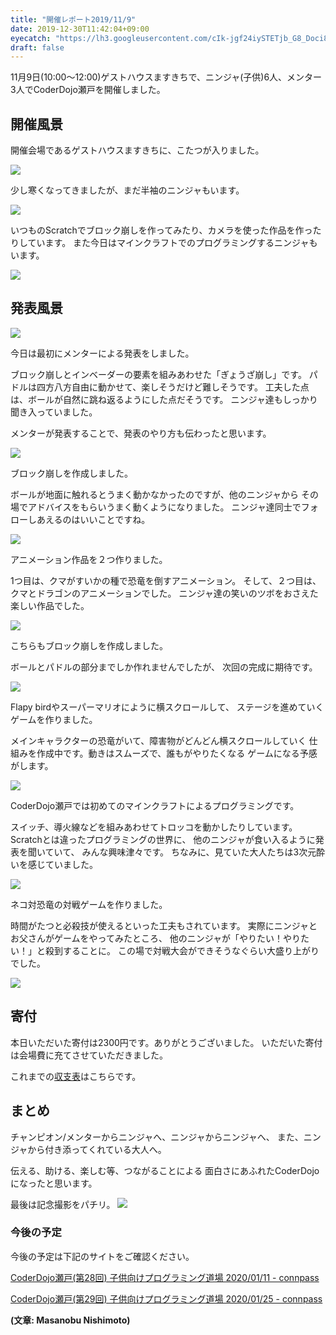 ```yaml
---
title: "開催レポート2019/11/9"
date: 2019-12-30T11:42:04+09:00
eyecatch: "https://lh3.googleusercontent.com/cIk-jgf24iySTETjb_G8_Doci8pbLI9pc6vlDDVCRmCpZYOJnQUW0m-Gb4lgV33eNI7epfS0kusurnNvAh57NwNtvOJsucGdlEwjXUZsem70GBJYa7_bMjlr4X9N6Oybbw2EmHUiCc9oG6PG5laET96OHGruThOdux7qm3_dEXY1h4cYYS_sNkhdg1ulZN4-yrjMRafCxMgkfgh1Wwirs22UrL4-__1mDji7zwb3eF8FoqzxgFrtMr3j8hnfQt6pGA9JQV_M2tGHL_5xr6Oin1ACcutTKtUJhnbDS6L9VZ_wkCOmrNxc39b5Sr8-trSYNxWh1cHerjk-PODrd2yPKq4eu9VgVja2ggaKw1Qp_UwDrL9mkdLZqCFbNh6UmB2WA8UOSdfT76jgIlBUa6fiJIQbaU8kL4GiJX17JMZ3V2-XPWv-4g17tLmIuD-dbfFkmWnrRbm5K7TrGqKHh5mB7llJl0vMraK6VqiKs0gn1JgS6IiOZ7LfXp3VZOgxehhiwvXFpXjDkvhF6PfMVfQx-8B2AToYgqmYe53LumQjdzAn3Y8LGh2XMB705CoV9t2LdY1-ugs9M47EPFrWetTBqaU4L8EoITu3MiEkURXqXrqHyLzWC6qq7bNi-otxakKdHu0BuBNZCJqelvPj-JdpAwKt_bA9wNdrv_qU47g8zpbr8Vs1fOE-mkuKntrZ3zpyiBJeOxcqldFeq-WIyBHSmPuZnq03E7mNgWS_AZcdH6PhhPgm=w1200"
draft: false
---
```


11月9日(10:00～12:00)ゲストハウスますきちで、ニンジャ(子供)6人、メンター3人でCoderDojo瀬戸を開催しました。

## 開催風景

開催会場であるゲストハウスますきちに、こたつが入りました。

![](https://lh3.googleusercontent.com/cIk-jgf24iySTETjb_G8_Doci8pbLI9pc6vlDDVCRmCpZYOJnQUW0m-Gb4lgV33eNI7epfS0kusurnNvAh57NwNtvOJsucGdlEwjXUZsem70GBJYa7_bMjlr4X9N6Oybbw2EmHUiCc9oG6PG5laET96OHGruThOdux7qm3_dEXY1h4cYYS_sNkhdg1ulZN4-yrjMRafCxMgkfgh1Wwirs22UrL4-__1mDji7zwb3eF8FoqzxgFrtMr3j8hnfQt6pGA9JQV_M2tGHL_5xr6Oin1ACcutTKtUJhnbDS6L9VZ_wkCOmrNxc39b5Sr8-trSYNxWh1cHerjk-PODrd2yPKq4eu9VgVja2ggaKw1Qp_UwDrL9mkdLZqCFbNh6UmB2WA8UOSdfT76jgIlBUa6fiJIQbaU8kL4GiJX17JMZ3V2-XPWv-4g17tLmIuD-dbfFkmWnrRbm5K7TrGqKHh5mB7llJl0vMraK6VqiKs0gn1JgS6IiOZ7LfXp3VZOgxehhiwvXFpXjDkvhF6PfMVfQx-8B2AToYgqmYe53LumQjdzAn3Y8LGh2XMB705CoV9t2LdY1-ugs9M47EPFrWetTBqaU4L8EoITu3MiEkURXqXrqHyLzWC6qq7bNi-otxakKdHu0BuBNZCJqelvPj-JdpAwKt_bA9wNdrv_qU47g8zpbr8Vs1fOE-mkuKntrZ3zpyiBJeOxcqldFeq-WIyBHSmPuZnq03E7mNgWS_AZcdH6PhhPgm=w600)

少し寒くなってきましたが、まだ半袖のニンジャもいます。

![](https://lh3.googleusercontent.com/nErUpdUg_DCmoqMRySEclvehaBTioYmXkOVDsX5b04rhw_L2pKys_UPvsxbp_2kK9_h9KP9ERs_034Bp9y6RgxHeEHdoc9cJzZyNmd-rFJsnOTAfxKoIzVdXFbNSaMBvTcwjQeut1zBVawj975bB4ztLRugHgvWvD2-cu3AgKsHTjCNqX2XT6eMbK51GHunmLJE5T5up36k1pc9K3R-3EiytIC_RMP8ID6L8Tga2lASKNZ62MCpNx_LSxPsZ20BovRELQj26ngG5Q_vbmH5N0hjc5VwwZwBtw4FbdWM6Ft0hQnSD9EX_GB1mfXIRaFBWe5LQ4X3J5Eufi8rD_bgaS_qnZj_jpm1hkj1f8GgGZbD50I68SIzg7LriDJ6Lh-sCghlN9jgNhMCd-KIbi4D9n36d6rj8iS0PzVmVax7OZgiOBsK2Y0o1nzBxmKe_Y9uoOBMw-VZeD4yJZa2yU8Xc34BvQpXaimxveCmOcz_wJN5S2yS1k-aplLJtM1P8b71mYxEp0VSDxpdzA38RfuM6nkYaHZnfqRSiC3uCefsEQzCua2-_cmIPsjgyN2ike7gpcoWPOqzOGnSy0S5h0tfSwwwAOIpAMpUGz6IKEvaBhZ1Du4CbzgdJQSpaedPY1iqfLhteMDpE5xb2BY7HkUproPzr6YBa4QcUipTp9UP_GmKMWGCLgo0cx4lEKG-aqRP42Z6aKKAGlN6yafh_4vXT2C2NY8rMPimZUxfQtrXijjMwitJY=w600)

いつものScratchでブロック崩しを作ってみたり、カメラを使った作品を作ったりしています。
また今日はマインクラフトでのプログラミングするニンジャもいます。

![](https://lh3.googleusercontent.com/bBBlR4EL7-PShZhKBHkmbzuGm1nn5xkvxkIhdMgwKrFrCUqGS6XnAvHP_7w9ps9ABfdj9INA0IzANsnralL92zJIorHNj9zrTECOUBn2e_OppoP3jHmz1TV_FlLQkE7fSpy_2rQclgJVisjAqxlLIZ5TR4ifs91cf0tDwB4J1x6fItjrmy7YfNtU6ch4OFlvChLIhP95b0lkshQfGPhyjzbW03VjkTeeNOp6hjDFokKEGxe4xAbFYX1x_TUVB4l_lEArvNbZmFzY8dyBnu1ZuV2SJEaaYK0SXdTkCHdlTpU_9Ib2ptlunplkAyvtjFWqQJXCxMvcws-SAeIX4gtmfRWB--_dDEbuxQoQ7V5tWZ4uHNnUVGf7RrNWDfwa4A-EKw3heJJa0nDoEVy8qX2Lw1v7-g12svlDm3b7yFuvx9bqx2ChKdpSFV10eSIBSMMDWCUEsELKwP8g1UP2x1Tga6h-gmwLkOnlU0v7xa9cbMt8exkfkc4ndZsAsILGzrl-1ECr5IKzF1VcB_T5SFmoPNoEjr9YxW5MVtvBlrUSY1HFHjV3gce8M4Le9TuqXCPkLSmtw9QT0LRfIZwKLyW8Yk0CKArW6uh-r28U5O3aUxl5R6KS8tuguLFaE3DYWTYjNS_rQL2fAU_4N3Pm3Qb37vBjXxfihqA_xjAYyme5D1kF-1KK7XsbJPZs-g8YRKXEsUAOjTaxTv55RNpKmUO3IqlR-4OJgnizm2O-pNuDeqAXCoQi=w600)

## 発表風景

![](https://lh3.googleusercontent.com/kDYnidYzbOJmS16V1zdrOCKi8JvA_PKTcxYydV3CXhOKu4CNDsQIuWzJjaj2g970GR898nHBr2lnDJOct7JuDVhOAuXAwptQd3n3lBfcLiuef3Hxl1tfzxHXszWpa_wEmtqLAWV0ZBmFJGBtgHFS9Vh7c2bfDUBRsyceDL4tfYFCWQIL6NPn9oD2iNWSG-bVvKnHQTlZVns1dUTp8M9JeJ9AGrDftBVWpa6F4QJyJQUIR4Mvv5eanXEj9AwnR0lvs0CcvzLXJ4X9_-eDTu_Tg44lSlbKcc6sTs9-KdwWFkzujwYLgQd7EvGcySIoYo9cQj7JlZlhuPZNMT4FCW1uSGdz6e6vA0wBZ2f-L6DNwlc5jSXhAgzV04V3qO8pjS7M72ySKoEObJ5jXE6Ltg5M46WrGOaC5hTTalvV82S3y8EV_2i3PDCy8n1E5j5ESH8Ym4J86c6cqQDtyhGUVfMPrLbtoovAbXWZ_zG66UXxkPJay6Wb5bTJfrzLlC21bE-tYIUkB2TLEe-PwrR1kXsig7ewE6yLpBo3IjSNzMa9TktxuHbk7Gw4CuOntv5GzBU6XpHM7BU4MkdPrSrpNN2pZW84s_a_oAkx2mgGOtf2WcrFVnYztGmPOZw9hlOcnSX0SkEOtfUQRYWzPFDJoecBHVq6JorG28WpKxRAivyp9-n7-NPDZ43tgD1gOgw7BooT07qM3xleffwsrEk5eUKyccIWpimPNn1X4Cr_svKRKeM1-LyJ=w600)

今日は最初にメンターによる発表をしました。

ブロック崩しとインベーダーの要素を組みあわせた「ぎょうざ崩し」です。
パドルは四方八方自由に動かせて、楽しそうだけど難しそうです。
工夫した点は、ボールが自然に跳ね返るようにした点だそうです。
ニンジャ達もしっかり聞き入っていました。

メンターが発表することで、発表のやり方も伝わったと思います。

![](https://lh3.googleusercontent.com/6Lv64o0jtCGGMeZogZ8qH_K6RHYIr52uaVisV3ga2ySq7YeaZO-meQiLRm8yPMUkbH722PcwkACFBtk90x5A40SYZYGKwAzIrOSsVY54FUe4qVH7LSl3jFSSrIg7PqF4tm7QGwIv1_Raos43JTD3dnJsIWHQ8puYP4lYHSi6v_uQi2VBdSXnueaUw3ax21sdyoS6RBotMk3THAHdhmOSd6ijjDc_-59AXAQ0Dz0P3ar6ya2U0JO_FWfXL1JSknCeF0txEWGHQBwzQOEbD0uWUk1_TtrDOytm6E2e03Pe_i_g3swV4btD6KjoAOV6avPJ_N7OoomBSy0WQo7deaTsEU_X9pMfI68cXTETXnEdcMzMbXCjqPOv_tWf2x1EMS8aCCxpf3EaODWz_dtcIXM7D-KYvjpqzsqj2GtklPhxndBRztdVSCSbsA-o2gUvdNV7OyJP7zci_SBThPutDH2uAXMpd7rqItdSiZNlfSv1G3QHmIwq5WX3yURrptzasdnBDZEVZduLDVRHWZcE8yyVfoNWZDaIDDRPoh_ozdoNKYGFkcW6pVnXrjWZE1benR32p7E-MnV72ch_VRjY6-duA_5eapi5kF-czjVxnbSNZ7BeYEgAidjda-14SqUYRkKUmmzVsAz1TmjTgZS3Zf8gEVZxmqEkWj-ZH5KW6b4y6O5NIHunDXFn-Crekt6BjzNcK0wttsI5vnQJbX3g2pUqmhJYmMS5vZsNvUo3RirPKkeLtuLz=w600)

ブロック崩しを作成しました。

ボールが地面に触れるとうまく動かなかったのですが、他のニンジャから
その場でアドバイスをもらいうまく動くようになりました。
ニンジャ達同士でフォローしあえるのはいいことですね。

![](https://lh3.googleusercontent.com/CbMnSZlEctYMSc0AauMpjfkko3L2ghObhnSOCo13tHh8PImQ9MMUGXq51ngA0DIAAJc4kcx1Y7N9LnT5SLT55mI40Mw52_JI9IMzYEhXlWYPBaKjkCS4bhE5h8PMSON0urkXm66zu1nHHuuAUwaVZjFqdGgB8zJNtc63QsharGPkMeha8pbOE6kz5SwKDar7Ltozv7j67Dsl21e1BifWgPbePogBGYnlnuM1VE17aGNwLV3XxmowHVwXRk0l999rLBnTwsTZ_GcOYSpsNlASW5jq8RLGVDTswJ8dRflyipi_JKuRwbRabUAWl2Yy7ryIAbWIDgW7XHSacAjEWbJKp4Hm4-MYGrN_C-UJnA3McBpLWsWnofGelWO5lYgCVAI15GKWydXH_zv-nZ5n82WrP7O386FF25WCa-bvHCxwWLEJkbB3RNpLfKY1bJ3uB01gSGMaZCyZ2h_PXYpXlZPtfttnHcvpeOL3sxydV4R-xTNJTq0RjQT6WNR__rPG3BNK7XMDyI-k1zNJqRy1NbJEIv_nwCkDzRT_f43SVaLn_QU1-yq_KROY9uZNrQtO2QX6_f2ZpmRo4u1k6df0k-l_DOsZpOJ2qlspwRZVt1jU1Y6rJ7QJjYlN7OaY0ww8eWe3Xi9qgw-yXxE35OI2ErY-MP7B0feP2E5055RgNZv7lN3xyiGUSIyXb69Qyf1uXy3q2hDrKZ0Vg3IF56j8wmjUTVDnz7JgtOZOTow_vEdZDROexlJP=w600)

アニメーション作品を２つ作りました。

1つ目は、クマがすいかの種で恐竜を倒すアニメーション。
そして、２つ目は、クマとドラゴンのアニメーションでした。
ニンジャ達の笑いのツボをおさえた楽しい作品でした。

![](https://lh3.googleusercontent.com/NHb4oxvMCJnCuc09xsFX85sKdRR4dyj_ZGsShG52WHxWDC7CncobV_egBMivkHS8ZacogATSfvZy8Bhgi7jIIZePuqs-WScw9bCs41yRv_V_wEdFIEbud-ndeL_DJe4VfcQf5RpoNQr6DK9kA3Kns1dWw2e2Q-FgpLzoUimGKTzQbXZxiKKGKRFw1cyn_Vcf4gT7Tb4T6woxS0xJuD-lUfo4_7Ww-OMF4p9KtGzeJSiojRSCf-iCFfxSMeqERO64l3hMSzN5pDTJZmd2Aeq3E8iVDGVwpCBybZfX-foxc13VFGjwX_ynBVRS3Y4m4VUC1nzBMLpktWWprBYgBOLn_OMrFovAZf1JSQbjmHn2SJXAppJPmD0FKzYOojIkdDqnyGFGXKm4JWhdVzOJFAQa6lKF0PaeBTCYjTbZUHX_0dpyZ3SzXjYfKeZ3ANEHHGdsoYGH4fn0RFsNPN7hcM0WjRKe0wMQ3oQaENBk4FBSoTbkeg9IAGi7ElpCDGvWijbZDQ_cfdg7l2vngDdcU5bTyV2FZFp9b7zFVims6jVK4FlxLVy7LrK6r-yvVjZQXe4c-EhW4jL-APKPTOHibhDzMEoY5eDcZkMmTjxCF9d5kniYCdhedbM8hf-bDQhEuV2jSa8EgBLPCq3U9EdzB6MF3bOA431kGxLxV_NKXVrhwL1fbs7T98qHcadp71t9DPxwBFmjDEyp3ZhoQ43lmwa2YZetMd1wnMtygqod64TDtKUMN9Lq=w600)

こちらもブロック崩しを作成しました。

ボールとパドルの部分までしか作れませんでしたが、
次回の完成に期待です。

![](https://lh3.googleusercontent.com/R8vzN_uXhj_8dTC-55xYQjb3WR6lrv8mzgH4WwtkxxF_UyqIIQ73Z03d__dT6lfs5y9CrIhDRNdE9cTOd2vomCiF74FAGzZxP3UrhLIO7Zh4SLR8JUzXuTVk3MpsnXdolu7OqqKialiSMpMuESkK0Ly7dvU_T26eelhi9kYDxatwEXtynhLwJ4MvE_h9FEBrJYyxtO7sYGHgX4Y1ji5cMJkdzzINBorTDhsWutv7rapz5AeUl5izwxPUX2lbeQQ_UK9jb6i-O5Af83gA_jKN3anwpTAmuvwdKZCBFuY3mY2ElMOJSgWxO3Qmr_DuIuLKfkItHQdtas6vP_3rCok4UuA1jhoXIA5JWTqCvX3btP00g3y6P30svkFm1LsFbplBzD6LEJNKJdlIZ8SunEOJSmOC_h8pK563wZJR3B7IhgCqrsEsSnFIDlZJMvboshpbtjofoGKRbk8QAT6JHDcWqe6cfB3XKU92uZw98iwG1o8PfvByuuYfTi62kzURvneNsBl4hANa_-oKHEXNxWQ50qNVUCfk9UGq1tRae2feFG6rsAT7eySFi_OACAne4Dayq2oeF1T3B_SSe3EqhZygDZ8WPcAxuObBHrE0y5CPFp41l_jjSwQq8_tEwV0zxcKMzZ4319QhYMYrFkiTILgtduDE_YoZMF6yE8V_gwgQLaJsnIpx4zlgwPjASFbgnUJOUif-vBHhFGV1u8fszgEADqYkFno2VYDbRpXTSg5xMBXestuH=w600)

Flapy birdやスーパーマリオにように横スクロールして、
ステージを進めていくゲームを作りました。

メインキャラクターの恐竜がいて、障害物がどんどん横スクロールしていく
仕組みを作成中です。動きはスムーズで、誰もがやりたくなる
ゲームになる予感がします。

![](https://lh3.googleusercontent.com/Lbw3Ptn_LxE4Kd6yFwef7qZOUpVFDkjLzM2QKq6y6RYWeLxTKbqn42wUYP9UuPjc9Xjz3YJAtrW_Louqj9tjL8ICuOeRh4ujmfDsVMdI7M1ChUq2CoPLCrvTJebQMC-En_fwnorLPNtVBpdkx7k89evHS-ab2IEHgUdV59cBDiyp1TwqOS0ysJ49GGibiQugEedLMp68u_9u6ODw7q0KxIsz9Z6qGCv8QqGYj9G0VYjmN__OF6YOTUlB7SM2uNfZUfPIvqsG-DWAkp5ubVdeg80aD-Lwx_IQi-FY8X2538Y-HpMKSxzPWuhakOv8_9IIquL_lRjhe4lFgzvRo56D0IRflYgziYQ_ziX1GUasOtkT1htAlDFUxCbs6FQPAS8zIKFe86y21g-7eUtkbniEzAxZrwBbPQl7tWgyGxqCmjsbfSfWMYkgp6JLzIDUJ81HKdXIXsiEK_106Zc0qcvtNv1gr2oQXhfHV74wrHXHyuvJf8_I9TOXn6gfm_Qq7M-TAKA4l3OPRIOfV2waZksMIjJNqpwVLq-lkxqyknsM5C7mFt1z5qCEhMZ2-sbOCi58Vb8c06uvgrKp088hRZ8ODy7LvI4KGXWy9lSzF0Nyx73KzqMDw5ei5S4eyjFSfwY9fFNoDQLII5dQhLmsEPztEDBgumnip7ZTfGOlAR0du6lC-KN8Y82qOHl_v2RWA1-Dvc6lZOgKbmKlxJgwma2nKZjyobTOJ6VoCUVMg7our2WxBpgj=w600)

CoderDojo瀬戸では初めてのマインクラフトによるプログラミングです。

スイッチ、導火線などを組みあわせてトロッコを動かしたりしています。
Scratchとは違ったプログラミングの世界に、
他のニンジャが食い入るように発表を聞いていて、
みんな興味津々です。
ちなみに、見ていた大人たちは3次元酔いを感じていました。

![](https://lh3.googleusercontent.com/-KIFhBENA8yXnQNp7T5z0qoC-OA_feWEdNsyTYYfXTwS_ks8wE11gBiF3WcZBE6g3CdFtGWxIR9NwqEmXEXo1Vh4TnFD5iDG3InMJrm69sgeghbzeofPjndFmTiTn3nYFMd9Z2RxLmGeC1Js95i_dnYFPfKDf7p70THYF3eFhL0vw-Mrf9Ro0E7JKLwV7HtdB9RHURXetRlqojX6ytvQwzosxdr7YXGUYjGUPfTa7bXeUfdXlFzXkEH0tdmnTOY7Tq4erae2EkrtqmuaBIxpFUjscYfSk9l-MFDNqSs-2gihG-DLrEttlPZErG6f2U8lu2jLOVILQMQNowDGCCYkiN76egYLMByD4eb_mrvo_OsdX8oC4YJKJdi8_a5Nqkmaxn0yCb_mJBgFXKlVWopSXlVDKhZCV8ZpiM3k3oUL6S8XUbQ5h3LcJr3OnCF2EgbWiXZZxRdS04D0rrzjWI7lby23_vSvEg5dOVJ81_YdIf3UTaaCFf-Htz_4s3pnqQuf7gS9we_svtJ53I5yq_wi5A1PYjRf5jvsAS9MD8IhcYzXBHsTraVtXn4Jz5OQKaWHNlPA9DXJ7Qii2nbxqhhFWHx1vZO-vNTWyE4bIJiKK8b6cgqjigkimKCBg_xDcmfVS7yq1jV5W_lYOk4IGe9mynJgQC_zqqKDz1yvsoIl7qgYmWDwgCwD1BrLti5qHvcsEhnKenz7Eo5IBCV0Na4Onu3C4kEW6wRF44WrK-OPkhguTn7S=w600)

ネコ対恐竜の対戦ゲームを作りました。

時間がたつと必殺技が使えるといった工夫もされています。
実際にニンジャとお父さんがゲームをやってみたところ、
他のニンジャが「やりたい！やりたい！」と殺到することに。
この場で対戦大会ができそうなぐらい大盛り上がりでした。

![](https://lh3.googleusercontent.com/78qJRfM1HQftIhuHkfTXtGTQjjqDzf_4VMLrHSzb30nbavSVEqcrMcOMI3A74WY75Ep66I6-nPrzVoelzt6GoqDP3snK59bxt3HIcX8E52zPpxA6BsxmW0oOVHbHgU4ANAVMOe-LgjmBHeTnSH5_YLHP_xoeRpbYm54AJNgigeDG3eDpCBnnDh-8Km1RwyPaq1TDtlJjiuU_GlGSli9mLDG-Ymgp1KoIRfIx6ZWrxuuVzweByeU-qjBTtrnm56iOFMQrDZtMS3ZFGaxCmf5NXk61FnsCnZTQIagng3uSSTVF_99LeMqaychVUySEk-ybSJl1WZ3O2Mp1jKwDREGSJIHB35EAKMPT0nzPdg1jygjFLmE0PobmO8UR_N_7znq9qD_o9PFt-n1Ho9v9ikLmjUArNG5T62_hJXkKFY-NAOIsu1Heyc4vZ8vukjdLNf4FoeKDR0juwqBFLZaL6Ctyf3wEWWJpoVIrTlBHM2r1RpzAhx1z2B4kRyu8LnXC7MapXrNmxbPaX25fD4G732-ku5TE2NqySaXkDNWvrpCaRBwZ-kE1q4VpRnFcqD_h859uwh4q97wWUi_A2Q1mujpQnVWAh4G4QBxX4awCIJBqsZa4EoL5E17QFDMwGaxJqN4fmPNNNmLq1fntbf0R-k9K5yfANv8XwSrOeHmrsJOV-U0PWiigXMCTBkwvjjWnipFmz3WepBLPZsKAoYdNDvcnxX-JHKYemXOJhRPGonIe-3bRDwN8=w600)


## 寄付

本日いただいた寄付は2300円です。ありがとうございました。
いただいた寄付は会場費に充てさせていただきました。

これまでの[収支表](https://docs.google.com/spreadsheets/d/1pQosKjdfSGWIrTUNLzBFSYkmzDq2SbAu8xoIoF4tHyQ/edit?usp=sharing)はこちらです。

## まとめ

チャンピオン/メンターからニンジャへ、ニンジャからニンジャへ、
また、ニンジャから付き添ってくれている大人へ。

伝える、助ける、楽しむ等、つながることによる
面白さにあふれたCoderDojoになったと思います。

最後は記念撮影をパチリ。
![](https://lh3.googleusercontent.com/MocMZwWOD5ZvriyfzS-Y8VIik8azhEhXfBdJBMiD06K5VIb5XdB94rMyflheGkDCmknSIpWjn7MA4Ef4oFrCySB36KvpSPgxHJceMKwlUCEtbl0zDoaI-OfyZUuy25H9o3ePMZVPz2QEgBoS1P_PSgO8opGDrc8dp6ZwtSUA2CMyl5q01IjNxTaTR7nXJYRRgm-6CHJ4BYSBBOLM4cFQlgcxwgIVhcvgqMdh9SCKesSmqjY0QJFO7-dZ6INlkm4-UerIsDljJjvwsj6wSc1iSIkOf3Qtlz8hKAknhSRRIC8W1hPqDj3kco5mWGwItBLu__IpBlIXKD81Oosl0yK3s4t4jGQXgSoCIxVuNv7s2zxRMOraoRn9V8I1sl5CD9ptk6xCpb2-e7yYrY0gWFf8mGYI60OTyIQl0ZxVcHf6jAMKUMgBDNXoW4pZTDq6NVmrmQ1jdQigzHpnV2vOzZZAYldYXzIxyz-uojshd2m02QpnhfJyH5B9wdWVr0DdN3zVdhVyTURkfMGgEuDjN8i1OlE6N9JgVnTSR6AlVgNzZqUXxtGdctxy1qz914UVGMq4STUqpJlwl1XOjhdy0ZGypYw2P-y9Zh89uaxKc43E3JZk8Gi6xwKLrpQMOmFNpS_KNVWiEmGqf3jg0UZ5nwvd87Th_cF0kD_O1mRJAxjZyBYibvYS7FeXoSib64b4OhcNagv0Ly7FZDeeBtv1VLYlSGKmrGOA4YboSVNU5Tv4iRbvCB9Z=w600)


### 今後の予定

今後の予定は下記のサイトをご確認ください。

[CoderDojo瀬戸(第28回) 子供向けプログラミング道場 2020/01/11 - connpass](https://coderdojo-seto.connpass.com/event/159676/)

[CoderDojo瀬戸(第29回) 子供向けプログラミング道場 2020/01/25 - connpass](https://coderdojo-seto.connpass.com/event/159677/)


**(文章: Masanobu Nishimoto)**
